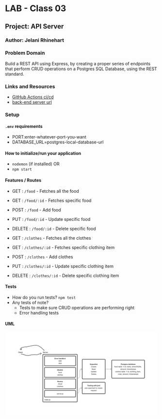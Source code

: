 # LAB - Class 03

## Project: API Server

### Author: Jelani Rhinehart

### Problem Domain  

Build a REST API using Express, by creating a proper series of endpoints that perform CRUD operations on a Postgres SQL Database, using the REST standard.

### Links and Resources

- [GitHub Actions ci/cd]()
- [back-end server url]()

### Setup

#### `.env` requirements

- PORT:enter-whatever-port-you-want
- DATABASE_URL=postgres-local-database-url

#### How to initialize/run your application

- `nodemon` (if installed) OR
- `npm start`

#### Features / Routes

- GET : `/food` - Fetches all the food
- GET : `/food/:id` - Fetches specific food
- POST : `/food` - Add food
- PUT : `/food/:id` - Update specific food
- DELETE : `/food/:id` - Delete specific food

- GET : `/clothes` - Fetches all the clothes
- GET : `/clothes/:id` - Fetches specific clothing item
- POST : `/clothes` - Add clothes
- PUT : `/clothes/:id` - Update specific clothing item
- DELETE : `/clothes/:id` - Delete specific clothing item

#### Tests

- How do you run tests?
`npm test`
- Any tests of note?
  - Tests to make sure CRUD operations are performing right
  - Error handling tests

#### UML

![Lab 3 UML](./src/assets/lab-3-uml.png)
